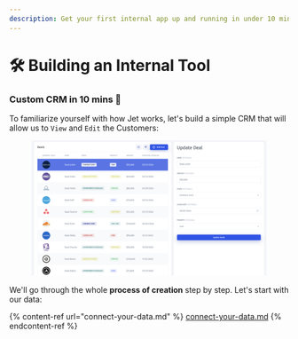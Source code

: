 ```yaml
---
description: Get your first internal app up and running in under 10 minutes
---
```


# 🛠 Building an Internal Tool

### Custom CRM in 10 mins 🚀

To familiarize yourself with how Jet works, let's build a simple CRM that will allow us to `View` and `Edit` the Customers:

<figure><img src="../../.gitbook/assets/image (916).png" alt=""><figcaption></figcaption></figure>

We'll go through the whole **process of creation** step by step. Let's start with our data:

{% content-ref url="connect-your-data.md" %}
[connect-your-data.md](connect-your-data.md)
{% endcontent-ref %}

